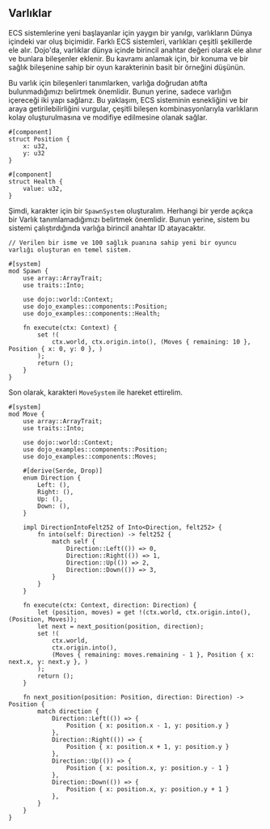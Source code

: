 ## Varlıklar

ECS sistemlerine yeni başlayanlar için yaygın bir yanılgı, varlıkların Dünya içindeki var oluş biçimidir. Farklı ECS sistemleri, varlıkları çeşitli şekillerde ele alır. Dojo'da, varlıklar dünya içinde birincil anahtar değeri olarak ele alınır ve bunlara bileşenler eklenir. Bu kavramı anlamak için, bir konuma ve bir sağlık bileşenine sahip bir oyun karakterinin basit bir örneğini düşünün.

Bu varlık için bileşenleri tanımlarken, varlığa doğrudan atıfta bulunmadığımızı belirtmek önemlidir. Bunun yerine, sadece varlığın içereceği iki yapı sağlarız. Bu yaklaşım, ECS sisteminin esnekliğini ve bir araya getirilebilirliğini vurgular, çeşitli bileşen kombinasyonlarıyla varlıkların kolay oluşturulmasına ve modifiye edilmesine olanak sağlar.

```rust,ignore
#[component]
struct Position {
    x: u32,
    y: u32
}

#[component]
struct Health {
    value: u32,
}

```

Şimdi, karakter için bir `SpawnSystem` oluşturalım. Herhangi bir yerde açıkça bir Varlık tanımlamadığımızı belirtmek önemlidir. Bunun yerine, sistem bu sistemi çalıştırdığında varlığa birincil anahtar ID atayacaktır.

```rust,ignore
// Verilen bir isme ve 100 sağlık puanına sahip yeni bir oyuncu varlığı oluşturan en temel sistem.

#[system]
mod Spawn {
    use array::ArrayTrait;
    use traits::Into;

    use dojo::world::Context;
    use dojo_examples::components::Position;
    use dojo_examples::components::Health;

    fn execute(ctx: Context) {
        set !(
            ctx.world, ctx.origin.into(), (Moves { remaining: 10 }, Position { x: 0, y: 0 }, )
        );
        return ();
    }
}
```

Son olarak, karakteri `MoveSystem` ile hareket ettirelim.

```rust,ignore
#[system]
mod Move {
    use array::ArrayTrait;
    use traits::Into;

    use dojo::world::Context;
    use dojo_examples::components::Position;
    use dojo_examples::components::Moves;

    #[derive(Serde, Drop)]
    enum Direction {
        Left: (),
        Right: (),
        Up: (),
        Down: (),
    }

    impl DirectionIntoFelt252 of Into<Direction, felt252> {
        fn into(self: Direction) -> felt252 {
            match self {
                Direction::Left(()) => 0,
                Direction::Right(()) => 1,
                Direction::Up(()) => 2,
                Direction::Down(()) => 3,
            }
        }
    }

    fn execute(ctx: Context, direction: Direction) {
        let (position, moves) = get !(ctx.world, ctx.origin.into(), (Position, Moves));
        let next = next_position(position, direction);
        set !(
            ctx.world,
            ctx.origin.into(),
            (Moves { remaining: moves.remaining - 1 }, Position { x: next.x, y: next.y }, )
        );
        return ();
    }

    fn next_position(position: Position, direction: Direction) -> Position {
        match direction {
            Direction::Left(()) => {
                Position { x: position.x - 1, y: position.y }
            },
            Direction::Right(()) => {
                Position { x: position.x + 1, y: position.y }
            },
            Direction::Up(()) => {
                Position { x: position.x, y: position.y - 1 }
            },
            Direction::Down(()) => {
                Position { x: position.x, y: position.y + 1 }
            },
        }
    }
}
```
